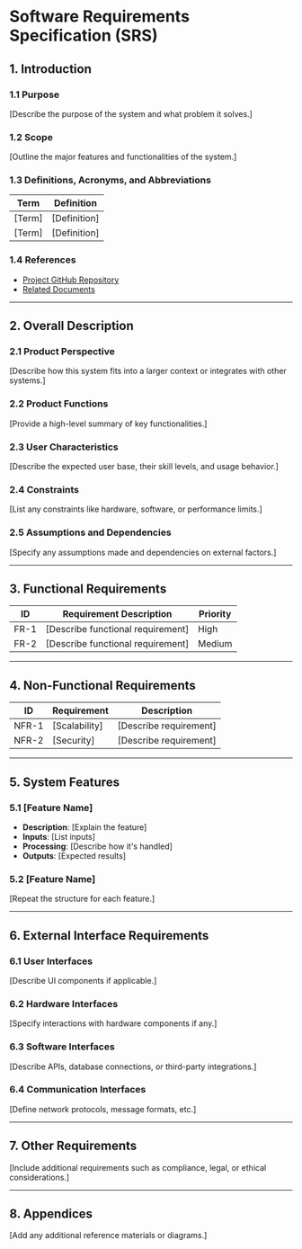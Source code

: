 # Software Requirements Specification (SRS)

## 1. Introduction

### 1.1 Purpose  
[Describe the purpose of the system and what problem it solves.]

### 1.2 Scope  
[Outline the major features and functionalities of the system.]

### 1.3 Definitions, Acronyms, and Abbreviations  
| Term | Definition |
|------|-----------|
| [Term] | [Definition] |
| [Term] | [Definition] |

### 1.4 References  
- [Project GitHub Repository](<repo_link>)  
- [Related Documents](<doc_links>)  

---

## 2. Overall Description  

### 2.1 Product Perspective  
[Describe how this system fits into a larger context or integrates with other systems.]  

### 2.2 Product Functions  
[Provide a high-level summary of key functionalities.]  

### 2.3 User Characteristics  
[Describe the expected user base, their skill levels, and usage behavior.]  

### 2.4 Constraints  
[List any constraints like hardware, software, or performance limits.]  

### 2.5 Assumptions and Dependencies  
[Specify any assumptions made and dependencies on external factors.]  

---

## 3. Functional Requirements  

| ID | Requirement Description | Priority |
|----|-------------------------|----------|
| FR-1 | [Describe functional requirement] | High |
| FR-2 | [Describe functional requirement] | Medium |

---

## 4. Non-Functional Requirements  

| ID | Requirement | Description |
|----|------------|------------|
| NFR-1 | [Scalability] | [Describe requirement] |
| NFR-2 | [Security] | [Describe requirement] |

---

## 5. System Features  

### 5.1 [Feature Name]  
- **Description**: [Explain the feature]  
- **Inputs**: [List inputs]  
- **Processing**: [Describe how it's handled]  
- **Outputs**: [Expected results]  

### 5.2 [Feature Name]  
[Repeat the structure for each feature.]  

---

## 6. External Interface Requirements  

### 6.1 User Interfaces  
[Describe UI components if applicable.]  

### 6.2 Hardware Interfaces  
[Specify interactions with hardware components if any.]  

### 6.3 Software Interfaces  
[Describe APIs, database connections, or third-party integrations.]  

### 6.4 Communication Interfaces  
[Define network protocols, message formats, etc.]  

---

## 7. Other Requirements  
[Include additional requirements such as compliance, legal, or ethical considerations.]  

---

## 8. Appendices  
[Add any additional reference materials or diagrams.]  
